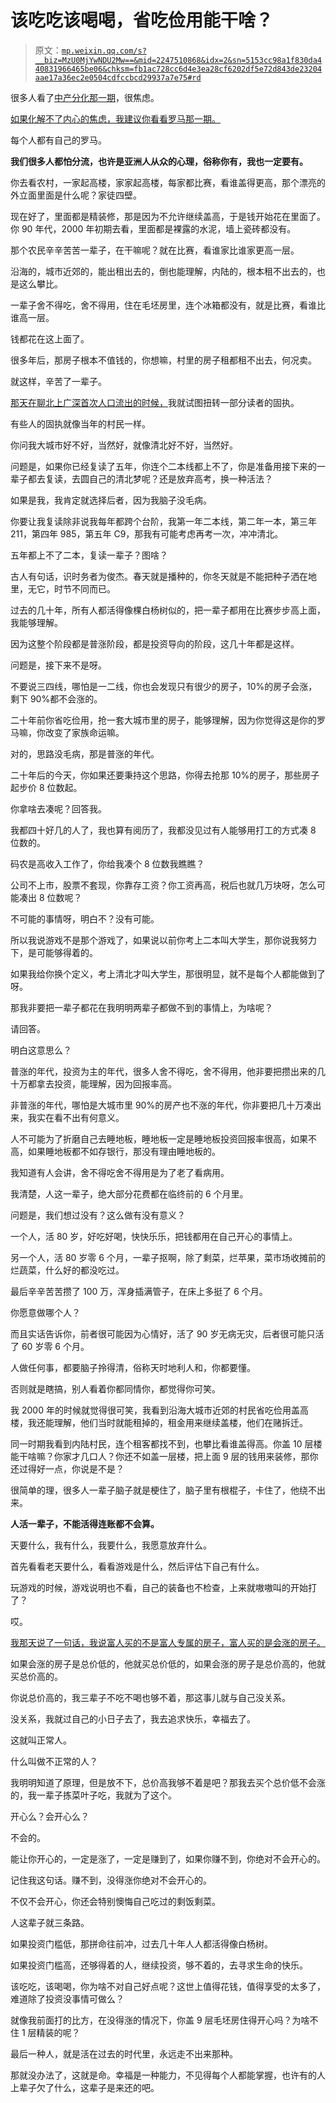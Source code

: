 # 该吃吃该喝喝，省吃俭用能干啥？

> 原文：[`mp.weixin.qq.com/s?__biz=MzU0MjYwNDU2Mw==&mid=2247510868&idx=2&sn=5153cc98a1f830da440831966465be06&chksm=fb1ac728cc6d4e3ea28cf6202df5e72d843de23204aae17a36ec2e0504cdfccbcd29937a7e75#rd`](http://mp.weixin.qq.com/s?__biz=MzU0MjYwNDU2Mw==&mid=2247510868&idx=2&sn=5153cc98a1f830da440831966465be06&chksm=fb1ac728cc6d4e3ea28cf6202df5e72d843de23204aae17a36ec2e0504cdfccbcd29937a7e75#rd)

很多人看了[中产分化那一期](http://mp.weixin.qq.com/s?__biz=MzU3NDc5Nzc0NQ==&mid=2247524112&idx=1&sn=f4eacbfeef804b4e60d99b708643e5fb&chksm=fd2e3dceca59b4d8f033a4f76437ea12d16e7745de915bb96fdf84aa6dc66e8025756ce63b3b&scene=21#wechat_redirect)，很焦虑。

[如果化解不了内心的焦虑，我建议你看看罗马那一期。](http://mp.weixin.qq.com/s?__biz=MzU0MjYwNDU2Mw==&mid=2247510857&idx=1&sn=5745d381cf83e3f951d0b9b06f2493f7&chksm=fb1ac735cc6d4e23617ccb181be3865dc95b0b811545d59d777d13590fb6ad172839206d1aa2&scene=21#wechat_redirect)

每个人都有自己的罗马。

**我们很多人都怕分流，也许是亚洲人从众的心理，俗称你有，我也一定要有。** 

你去看农村，一家起高楼，家家起高楼，每家都比赛，看谁盖得更高，那个漂亮的外立面里面是什么呢？家徒四壁。

现在好了，里面都是精装修，那是因为不允许继续盖高，于是钱开始花在里面了。你 90 年代，2000 年初期去看，里面都是裸露的水泥，墙上瓷砖都没有。

那个农民辛辛苦苦一辈子，在干嘛呢？就在比赛，看谁家比谁家更高一层。

沿海的，城市近郊的，能出租出去的，倒也能理解，内陆的，根本租不出去的，也是这么攀比。

一辈子舍不得吃，舍不得用，住在毛坯房里，连个冰箱都没有，就是比赛，看谁比谁高一层。

钱都花在这上面了。

很多年后，那房子根本不值钱的，你想嘛，村里的房子租都租不出去，何况卖。

就这样，辛苦了一辈子。

[那天在聊北上广深首次人口流出的时候，](http://mp.weixin.qq.com/s?__biz=MzU0MjYwNDU2Mw==&mid=2247510830&idx=1&sn=8ea3054ba15056d230aff3eb0fe53ddf&chksm=fb1ac752cc6d4e4402b851c963a75af707607d35dfe5a2a521bd1d4116b4a43e33c1abca00f9&scene=21#wechat_redirect)我就试图扭转一部分读者的固执。

有些人的固执就像当年的村民一样。

你问我大城市好不好，当然好，就像清北好不好，当然好。

问题是，如果你已经复读了五年，你连个二本线都上不了，你是准备用接下来的一辈子都去复读，去圆自己的清北梦呢？还是放弃高考，换一种活法？

如果是我，我肯定就选择后者，因为我脑子没毛病。

你要让我复读除非说我每年都跨个台阶，我第一年二本线，第二年一本，第三年 211，第四年 985，第五年 C9，那我有可能考虑再考一次，冲冲清北。

五年都上不了二本，复读一辈子？图啥？

古人有句话，识时务者为俊杰。春天就是播种的，你冬天就是不能把种子洒在地里，无它，时节不同而已。

过去的几十年，所有人都活得像棵白杨树似的，把一辈子都用在比赛步步高上面，我能够理解。

因为这整个阶段都是普涨阶段，都是投资导向的阶段，这几十年都是这样。

问题是，接下来不是呀。

不要说三四线，哪怕是一二线，你也会发现只有很少的房子，10%的房子会涨，剩下 90%都不会涨的。

二十年前你省吃俭用，抢一套大城市里的房子，能够理解，因为你觉得这是你的罗马嘛，你改变了家族命运嘛。

对的，思路没毛病，那是普涨的年代。

二十年后的今天，你如果还要秉持这个思路，你得去抢那 10%的房子，那些房子起步价 8 位数起。

你拿啥去凑呢？回答我。

我都四十好几的人了，我也算有阅历了，我都没见过有人能够用打工的方式凑 8 位数的。

码农是高收入工作了，你给我凑个 8 位数我瞧瞧？

公司不上市，股票不套现，你靠存工资？你工资再高，税后也就几万块呀，怎么可能凑出 8 位数呢？

不可能的事情呀，明白不？没有可能。

所以我说游戏不是那个游戏了，如果说以前你考上二本叫大学生，那你说我努力下，是可能够得着的。

如果我给你换个定义，考上清北才叫大学生，那很明显，就不是每个人都能做到了呀。

那我非要把一辈子都花在我明明两辈子都做不到的事情上，为啥呢？

请回答。

明白这意思么？

普涨的年代，投资为主的年代，很多人舍不得吃，舍不得用，他非要把攒出来的几十万都拿去投资，能理解，因为回报率高。

非普涨的年代，哪怕是大城市里 90%的房产也不涨的年代，你非要把几十万凑出来，我实在看不出有何意义。

人不可能为了折磨自己去睡地板，睡地板一定是睡地板投资回报率很高，如果不高，如果睡地板都不如存银行，那没有理由睡地板的。

我知道有人会讲，舍不得吃舍不得用是为了老了看病用。

我清楚，人这一辈子，绝大部分花费都在临终前的 6 个月里。

问题是，我们想过没有？这么做有没有意义？

一个人，活 80 岁，好吃好喝，快快乐乐，把钱都用在自己开心的事情上。

另一个人，活 80 岁零 6 个月，一辈子抠啊，除了剩菜，烂苹果，菜市场收摊前的烂蔬菜，什么好的都没吃过。

最后辛辛苦苦攒了 100 万，浑身插满管子，在床上多挺了 6 个月。

你愿意做哪个人？

而且实话告诉你，前者很可能因为心情好，活了 90 岁无病无灾，后者很可能只活了 60 岁零 6 个月。

人做任何事，都要脑子拎得清，俗称天时地利人和，你都要懂。

否则就是瞎搞，别人看着你都同情你，都觉得你可笑。

我 2000 年的时候就觉得很可笑，我看到沿海大城市近郊的村民省吃俭用盖高楼，我还能理解，他们当时就能租掉的，租金用来继续盖楼，他们在赌拆迁。

同一时期我看到内陆村民，连个租客都找不到，也攀比看谁盖得高。你盖 10 层楼能干啥嘛？你家才几口人？你还不如盖一层楼，把上面 9 层的钱用来装修，那你还过得好一点，你说是不是？

很简单的理，很多人一辈子脑子就是梗住了，脑子里有根棍子，卡住了，他绕不出来。

**人活一辈子，不能活得连账都不会算。** 

天要什么，我有什么，我要什么，我愿意放弃什么。

首先看看老天要什么，看看游戏是什么，然后评估下自己有什么。

玩游戏的时候，游戏说明也不看，自己的装备也不检查，上来就嗷嗷叫的开始打了？

哎。

[我那天说了一句话，我说富人买的不是富人专属的房子，富人买的是会涨的房子。](http://mp.weixin.qq.com/s?__biz=MzU3NDc5Nzc0NQ==&mid=2247524107&idx=1&sn=ad36d0b21c629e435e4f575c5bc57081&chksm=fd2e3dd5ca59b4c30ad35e7ad25f5b231188d3bc50736afa619febbce3f96b00b5af3d9d0e19&scene=21#wechat_redirect) 

如果会涨的房子是总价低的，他就买总价低的，如果会涨的房子是总价高的，他就买总价高的。

你说总价高的，我三辈子不吃不喝也够不着，那这事儿就与自己没关系。

没关系，我就过自己的小日子去了，我去追求快乐，幸福去了。

这就叫正常人。

什么叫做不正常的人？

我明明知道了原理，但是放不下，总价高我够不着是吧？那我去买个总价低不会涨的，我一辈子拣菜叶子吃，我就为了这个。

开心么？会开心么？

不会的。

能让你开心的，一定是涨了，一定是赚到了，如果你赚不到，你绝对不会开心的。

记住我这句话。赚不到，没得涨你绝对不会开心的。

不仅不会开心，你还会特别懊悔自己吃过的剩饭剩菜。

人这辈子就三条路。

如果投资门槛低，那拼命往前冲，过去几十年人人都活得像白杨树。

如果投资门槛高，还够得着的人，继续投资，够不着的，去寻求生命的快乐。

该吃吃，该喝喝，你为啥不对自己好点呢？这世上值得花钱，值得享受的太多了，难道除了投资没事情可做么？

就像我前面打的比方，在没得涨的情况下，你盖 9 层毛坯房住得开心吗？为啥不住 1 层精装的呢？

最后一种人，就是活在过去的时代里，永远走不出来那种。

那就没办法了，这就是命。幸福是一种能力，不见得每个人都能掌握，也许有的人上辈子欠了什么，这辈子是来还的吧。